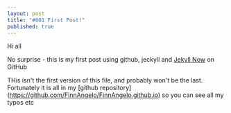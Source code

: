```yaml
---
layout: post
title: "#001 First Post!"
published: true
---
```


Hi all

No surprise - this is my first post using github, jeckyll and [Jekyll Now](https://github.com/barryclark/jekyll-now) on GitHub

THis isn't the first version of this file, and probably won't be the last. Fortunately it is all in my [github repository] (https://github.com/FinnAngelo/FinnAngelo.github.io) so you can see all my typos etc
